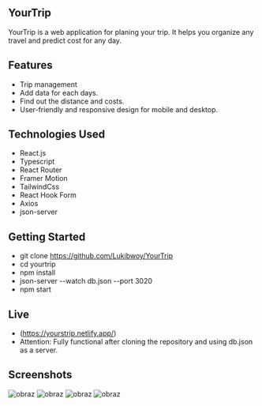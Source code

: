 ## YourTrip

YourTrip is a web application for planing your trip. It helps you organize any travel and predict cost for any day.

## Features

- Trip management
- Add data for each days.
- Find out the distance and costs.
- User-friendly and responsive design for mobile and desktop.

## Technologies Used

- React.js
- Typescript
- React Router
- Framer Motion
- TailwindCss
- React Hook Form
- Axios
- json-server


## Getting Started

- git clone https://github.com/Lukibwoy/YourTrip
- cd yourtrip
- npm install
- json-server --watch db.json --port 3020
- npm start

## Live
- (https://yourstrip.netlify.app/)
- Attention: Fully functional after cloning the repository and using db.json as a server.

## Screenshots
![obraz](https://github.com/Lukibwoy/YourTrip/assets/86016888/a15e4782-0789-43e6-8f80-b80c7ca03a5e)
![obraz](https://github.com/Lukibwoy/YourTrip/assets/86016888/262fc3ee-4ef8-4856-ae33-bd9f789afe0d)
![obraz](https://github.com/Lukibwoy/YourTrip/assets/86016888/8a2fda6c-2be6-47f3-99ce-a13d3e24f10a)
![obraz](https://github.com/Lukibwoy/YourTrip/assets/86016888/36548a4c-f156-4606-98bf-880f01bf8af0)


